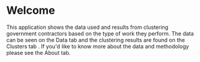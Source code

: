 # Welcome

This application shows the data used and results from clustering government contractors based on the type of work they perform. The data can be seen on the Data tab and the clustering results are found on the Clusters tab . If you'd like to know more about the data and methodology please see the About tab. 